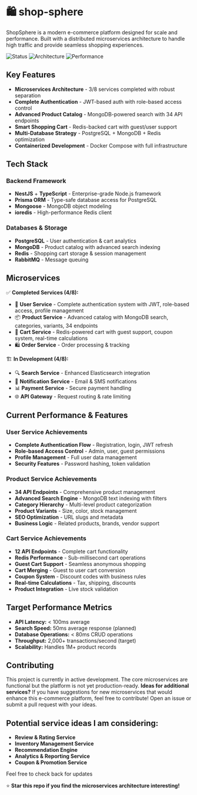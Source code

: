 # 🛍️ shop-sphere
ShopSphere is a modern e-commerce platform designed for scale and performance. Built with a distributed microservices architecture to handle high traffic and provide seamless shopping experiences.

![Status](https://img.shields.io/badge/Status-In%20Progress-yellow)
![Architecture](https://img.shields.io/badge/Architecture-Microservices-blue)
![Performance](https://img.shields.io/badge/Performance-2K%2B%20TPS-green)

## Key Features
- **Microservices Architecture** - 3/8 services completed with robust separation
- **Complete Authentication** - JWT-based auth with role-based access control
- **Advanced Product Catalog** - MongoDB-powered search with 34 API endpoints
- **Smart Shopping Cart** - Redis-backed cart with guest/user support
- **Multi-Database Strategy** - PostgreSQL + MongoDB + Redis optimization
- **Containerized Development** - Docker Compose with full infrastructure

## Tech Stack
### Backend Framework
- **NestJS** + **TypeScript** - Enterprise-grade Node.js framework
- **Prisma ORM** - Type-safe database access for PostgreSQL
- **Mongoose** - MongoDB object modeling
- **ioredis** - High-performance Redis client

### Databases & Storage
- **PostgreSQL** - User authentication & cart analytics
- **MongoDB** - Product catalog with advanced search indexing
- **Redis** - Shopping cart storage & session management
- **RabbitMQ** - Message queuing

## Microservices
✅ **Completed Services (4/8):**
- 👤 **User Service** - Complete authentication system with JWT, role-based access, profile management
- 📦 **Product Service** - Advanced catalog with MongoDB search, categories, variants, 34 endpoints
- 🛒 **Cart Service** - Redis-powered cart with guest support, coupon system, real-time calculations
- 🛍️ **Order Service** - Order processing & tracking

🏗️ **In Development (4/8):**
- 🔍 **Search Service** - Enhanced Elasticsearch integration
- 📧 **Notification Service** - Email & SMS notifications
- 📊 **Payment Service** - Secure payment handling
- 🌐 **API Gateway** - Request routing & rate limiting

## Current Performance & Features

### User Service Achievements
- **Complete Authentication Flow** - Registration, login, JWT refresh
- **Role-based Access Control** - Admin, user, guest permissions
- **Profile Management** - Full user data management
- **Security Features** - Password hashing, token validation

### Product Service Achievements  
- **34 API Endpoints** - Comprehensive product management
- **Advanced Search Engine** - MongoDB text indexing with filters
- **Category Hierarchy** - Multi-level product categorization
- **Product Variants** - Size, color, stock management
- **SEO Optimization** - URL slugs and metadata
- **Business Logic** - Related products, brands, vendor support

### Cart Service Achievements
- **12 API Endpoints** - Complete cart functionality
- **Redis Performance** - Sub-millisecond cart operations
- **Guest Cart Support** - Seamless anonymous shopping
- **Cart Merging** - Guest to user cart conversion
- **Coupon System** - Discount codes with business rules
- **Real-time Calculations** - Tax, shipping, discounts
- **Product Integration** - Live stock validation

## Target Performance Metrics
- **API Latency:** < 100ms average
- **Search Speed:** 50ms average response (planned)
- **Database Operations:** < 80ms CRUD operations
- **Throughput:** 2,000+ transactions/second (target)
- **Scalability:** Handles 1M+ product records

## Contributing
This project is currently in active development. The core microservices are functional but the platform is not yet production-ready.
**Ideas for additional services?** If you have suggestions for new microservices that would enhance this e-commerce platform, feel free to contribute! Open an issue or submit a pull request with your ideas.

## Potential service ideas I am considering:
- **Review & Rating Service**
- **Inventory Management Service**
- **Recommendation Engine**
- **Analytics & Reporting Service**
- **Coupon & Promotion Service**

Feel free to check back for updates 

⭐ **Star this repo if you find the microservices architecture interesting!**